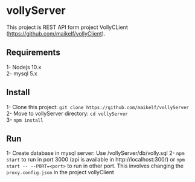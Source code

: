 # vollyServer

This project is REST API form project VollyCLient (https://github.com/maikelf/vollyClient).

## Requirements

1- Nodejs 10.x  
2- mysql 5.x

## Install

1- Clone this project: `git clone https://github.com/maikelf/vollyServer`  
2- Move to vollyServer directory: `cd vollyServer`    
3- `npm install`    

## Run

1- Create database in mysql server: Use /vollyServer/db/volly.sql
2- `npm start` to run in port 3000 (api is available in http://localhost:300/) or `npm start -- --PORT=<port>` to run in other port. This involves changing the `proxy.config.json` in the project vollyClient 

